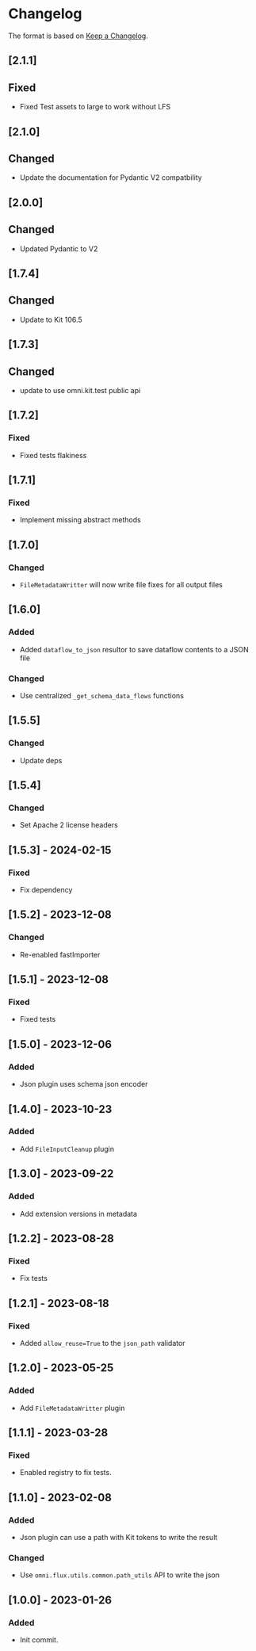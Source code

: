 # Changelog

The format is based on [Keep a Changelog](https://keepachangelog.com/en/1.0.0/).

## [2.1.1]
## Fixed
- Fixed Test assets to large to work without LFS

## [2.1.0]
## Changed
- Update the documentation for Pydantic V2 compatbility

## [2.0.0]
## Changed
- Updated Pydantic to V2

## [1.7.4]
## Changed
- Update to Kit 106.5

## [1.7.3]
## Changed
- update to use omni.kit.test public api

## [1.7.2]
### Fixed
- Fixed tests flakiness

## [1.7.1]
### Fixed
- Implement missing abstract methods

## [1.7.0]
### Changed
- `FileMetadataWritter` will now write file fixes for all output files

## [1.6.0]
### Added
- Added `dataflow_to_json` resultor to save dataflow contents to a JSON file

### Changed
- Use centralized `_get_schema_data_flows` functions

## [1.5.5]
### Changed
- Update deps

## [1.5.4]
### Changed
- Set Apache 2 license headers

## [1.5.3] - 2024-02-15
### Fixed
- Fix dependency

## [1.5.2] - 2023-12-08
### Changed
- Re-enabled fastImporter

## [1.5.1] - 2023-12-08
### Fixed
- Fixed tests

## [1.5.0] - 2023-12-06
### Added
- Json plugin uses schema json encoder

## [1.4.0] - 2023-10-23
### Added
- Add `FileInputCleanup` plugin

## [1.3.0] - 2023-09-22
### Added
- Add extension versions in metadata

## [1.2.2] - 2023-08-28
### Fixed
- Fix tests

## [1.2.1] - 2023-08-18
### Fixed
- Added `allow_reuse=True` to the `json_path` validator

## [1.2.0] - 2023-05-25
### Added
- Add `FileMetadataWritter` plugin

## [1.1.1] - 2023-03-28
### Fixed
- Enabled registry to fix tests.

## [1.1.0] - 2023-02-08
### Added
- Json plugin can use a path with Kit tokens to write the result

### Changed
- Use `omni.flux.utils.common.path_utils` API to write the json

## [1.0.0] - 2023-01-26
### Added
- Init commit.
